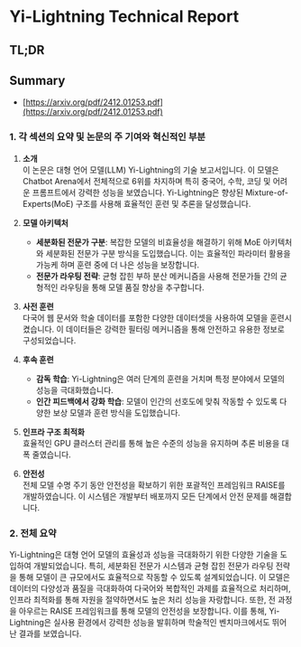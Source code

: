 # Yi-Lightning Technical Report
## TL;DR
## Summary
- [https://arxiv.org/pdf/2412.01253.pdf](https://arxiv.org/pdf/2412.01253.pdf)

### 1. 각 섹션의 요약 및 논문의 주 기여와 혁신적인 부분

1. **소개**  
   이 논문은 대형 언어 모델(LLM) Yi-Lightning의 기술 보고서입니다. 이 모델은 Chatbot Arena에서 전체적으로 6위를 차지하며 특히 중국어, 수학, 코딩 및 어려운 프롬프트에서 강력한 성능을 보였습니다. Yi-Lightning은 향상된 Mixture-of-Experts(MoE) 구조를 사용해 효율적인 훈련 및 추론을 달성했습니다.

2. **모델 아키텍처**  
   - **세분화된 전문가 구분**: 복잡한 모델의 비효율성을 해결하기 위해 MoE 아키텍처와 세분화된 전문가 구분 방식을 도입했습니다. 이는 효율적인 파라미터 활용을 가능케 하며 훈련 중에 더 나은 성능을 보장합니다.
   - **전문가 라우팅 전략**: 균형 잡힌 부하 분산 메커니즘을 사용해 전문가들 간의 균형적인 라우팅을 통해 모델 품질 향상을 추구합니다.

3. **사전 훈련**  
   다국어 웹 문서와 학술 데이터를 포함한 다양한 데이터셋을 사용하여 모델을 훈련시켰습니다. 이 데이터들은 강력한 필터링 메커니즘을 통해 안전하고 유용한 정보로 구성되었습니다.

4. **후속 훈련**  
   - **감독 학습**: Yi-Lightning은 여러 단계의 훈련을 거치며 특정 분야에서 모델의 성능을 극대화했습니다.
   - **인간 피드백에서 강화 학습**: 모델이 인간의 선호도에 맞춰 작동할 수 있도록 다양한 보상 모델과 훈련 방식을 도입했습니다.

5. **인프라 구조 최적화**  
   효율적인 GPU 클러스터 관리를 통해 높은 수준의 성능을 유지하며 추론 비용을 대폭 줄였습니다.

6. **안전성**  
   전체 모델 수명 주기 동안 안전성을 확보하기 위한 포괄적인 프레임워크 RAISE를 개발하였습니다. 이 시스템은 개발부터 배포까지 모든 단계에서 안전 문제를 해결합니다.

### 2. 전체 요약

Yi-Lightning은 대형 언어 모델의 효율성과 성능을 극대화하기 위한 다양한 기술을 도입하여 개발되었습니다. 특히, 세분화된 전문가 시스템과 균형 잡힌 전문가 라우팅 전략을 통해 모델이 큰 규모에서도 효율적으로 작동할 수 있도록 설계되었습니다. 이 모델은 데이터의 다양성과 품질을 극대화하여 다국어와 복합적인 과제를 효율적으로 처리하며, 인프라 최적화를 통해 자원을 절약하면서도 높은 처리 성능을 자랑합니다. 또한, 전 과정을 아우르는 RAISE 프레임워크를 통해 모델의 안전성을 보장합니다. 이를 통해, Yi-Lightning은 실사용 환경에서 강력한 성능을 발휘하며 학술적인 벤치마크에서도 뛰어난 결과를 보였습니다.